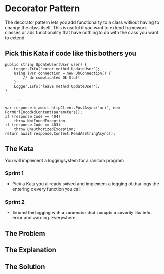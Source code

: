 # Decorator Pattern
The decorator pattern lets you add functionality to a class without having to change the class itself. This is useful if you want to extend framework classes or add functionality that have nothing to do with the class you want to extend

## Pick this Kata if code like this bothers you
```
public string UpdateUser(User user) {
    Logger.Info("enter method UpdateUser");
    using (var connection = new DbConnection() {
        // do complicated DB Stuff
    }
    Logger.Info("leave method UpdateUser");
}
    
    ...
    
var response = await httpClient.PostAsync("uri", new FormUrlEncodedContent(parameters));
if (response.Code == 404) 
    throw NotFoundException;
if (response.Code == 403) 
    throw UnauthorizedException;
return await response.Content.ReadAsStringAsync();
```

## The Kata
You will implement a loggingsystem for a random program

### Sprint 1
- Pick a Kata you allready solved and implement a logging of that logs the entering o every function you call

### Sprint 2
- Extend the logging with a parameter that accepts a severity like info, error and warning. Everywhere.

## The Problem

## The Explanation

## The Solution
